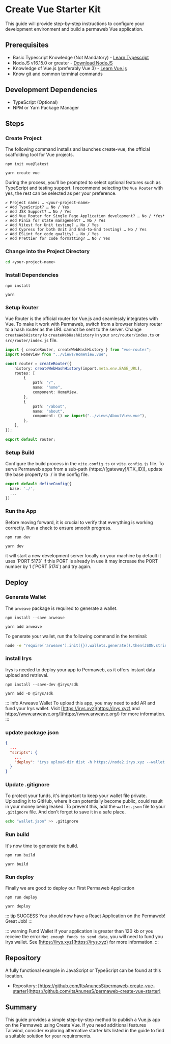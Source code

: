 # Create Vue Starter Kit

This guide will provide step-by-step instructions to configure your development environment and build a permaweb Vue application.

## Prerequisites

-   Basic Typescript Knowledge (Not Mandatory) - [Learn Typescript](https://www.typescriptlang.org/docs/)
-   NodeJS v16.15.0 or greater - [Download NodeJS](https://nodejs.org/en/download/)
-   Knowledge of Vue.js (preferably Vue 3) - [Learn Vue.js](https://vuejs.org/)
-   Know git and common terminal commands

## Development Dependencies

-   TypeScript (Optional)
-   NPM or Yarn Package Manager

## Steps

### Create Project

The following command installs and launches create-vue, the official scaffolding tool for Vue projects.

<CodeGroup>
  <CodeGroupItem title="NPM">

```console:no-line-numbers
npm init vue@latest
```

  </CodeGroupItem>
  <CodeGroupItem title="YARN">

```console:no-line-numbers
yarn create vue
```

  </CodeGroupItem>
</CodeGroup>

During the process, you'll be prompted to select optional features such as TypeScript and testing support. I recommend selecting the `Vue Router` with yes, the rest can be selected as per your preference.

```console:no-line-numbers
✔ Project name: … <your-project-name>
✔ Add TypeScript? … No / Yes
✔ Add JSX Support? … No / Yes
✔ Add Vue Router for Single Page Application development? … No / *Yes*
✔ Add Pinia for state management? … No / Yes
✔ Add Vitest for Unit testing? … No / Yes
✔ Add Cypress for both Unit and End-to-End testing? … No / Yes
✔ Add ESLint for code quality? … No / Yes
✔ Add Prettier for code formatting? … No / Yes
```

### Change into the Project Directory

```sh
cd <your-project-name>
```

### Install Dependencies

<CodeGroup>
  <CodeGroupItem title="NPM">

```console:no-line-numbers
npm install
```

  </CodeGroupItem>
  <CodeGroupItem title="YARN">

```console:no-line-numbers
yarn
```

  </CodeGroupItem>
</CodeGroup>

### Setup Router

Vue Router is the official router for Vue.js and seamlessly integrates with Vue. To make it work with Permaweb, switch from a browser history router to a hash router as the URL cannot be sent to the server. Change `createWebHistory` to `createWebHashHistory` in your `src/router/index.ts` or `src/router/index.js` file.

```ts
import { createRouter, createWebHashHistory } from "vue-router";
import HomeView from "../views/HomeView.vue";

const router = createRouter({
	history: createWebHashHistory(import.meta.env.BASE_URL),
	routes: [
		{
			path: "/",
			name: "home",
			component: HomeView,
		},
		{
			path: "/about",
			name: "about",
			component: () => import("../views/AboutView.vue"),
		},
	],
});

export default router;
```

### Setup Build

Configure the build process in the `vite.config.ts` or `vite.config.js` file. To serve Permaweb apps from a sub-path (https://[gateway]/[TX_ID]), update the base property to ./ in the config file.

```ts
export default defineConfig({
  base: './',
  ...
})
```

### Run the App

Before moving forward, it is crucial to verify that everything is working correctly. Run a check to ensure smooth progress.

<CodeGroup>
  <CodeGroupItem title="NPM">

```console:no-line-numbers
npm run dev
```

  </CodeGroupItem>
  <CodeGroupItem title="YARN">

```console:no-line-numbers
yarn dev
```

  </CodeGroupItem>
</CodeGroup>
it will start a new development server locally on your machine by default it uses `PORT 5173` if this PORT is already in use it may increase the PORT number by 1 (`PORT 5174`) and try again.

## Deploy

### Generate Wallet

The `arweave` package is required to generate a wallet.

<CodeGroup>
  <CodeGroupItem title="NPM">

```console:no-line-numbers
npm install --save arweave
```

  </CodeGroupItem>
  <CodeGroupItem title="YARN">

```console:no-line-numbers
yarn add arweave

```

  </CodeGroupItem>
</CodeGroup>

To generate your wallet, run the following command in the terminal:

```sh
node -e "require('arweave').init({}).wallets.generate().then(JSON.stringify).then(console.log.bind(console))" > wallet.json
```

### install Irys

Irys is needed to deploy your app to Permaweb, as it offers instant data upload and retrieval.

<CodeGroup>
  <CodeGroupItem title="NPM">

```console:no-line-numbers
npm install --save-dev @irys/sdk
```

  </CodeGroupItem>
  <CodeGroupItem title="YARN">

```console:no-line-numbers
yarn add -D @irys/sdk
```

  </CodeGroupItem>
</CodeGroup>

::: info Arweave Wallet
To upload this app, you may need to add AR and fund your Irys wallet. Visit [https://irys.xyz](https://irys.xyz) and https://www.arweave.org/](https://www.arweave.org/) for more information.
:::

### update package.json

```json
{
  ...
  "scripts": {
    ...
    "deploy": "irys upload-dir dist -h https://node2.irys.xyz --wallet ./wallet.json -c arweave --index-file index.html --no-confirmation"
  }
}
```

### Update .gitignore

To protect your funds, it's important to keep your wallet file private. Uploading it to GitHub, where it can potentially become public, could result in your money being leaked. To prevent this, add the `wallet.json` file to your `.gitignore` file. And don't forget to save it in a safe place.

```sh
echo "wallet.json" >> .gitignore
```

### Run build

It's now time to generate the build.

<CodeGroup>
  <CodeGroupItem title="NPM">

```console:no-line-numbers
npm run build
```

  </CodeGroupItem>
  <CodeGroupItem title="YARN">

```console:no-line-numbers
yarn build
```

  </CodeGroupItem>
</CodeGroup>

### Run deploy

Finally we are good to deploy our First Permaweb Application

<CodeGroup>
  <CodeGroupItem title="NPM">

```console:no-line-numbers
npm run deploy
```

  </CodeGroupItem>
  <CodeGroupItem title="YARN">

```console:no-line-numbers
yarn deploy
```

  </CodeGroupItem>
</CodeGroup>

::: tip SUCCESS
You should now have a React Application on the Permaweb! Great Job!
:::

::: warning Fund Wallet
if your application is greater than 120 kb or you receive the error `Not enough funds to send data`, you will need to fund you Irys wallet. See [https://irys.xyz](https://irys.xyz) for more information.
:::

## Repository

A fully functional example in JavaScript or TypeScript can be found at this location.

-   Repository: [https://github.com/ItsAnunesS/permaweb-create-vue-starter](https://github.com/ItsAnunesS/permaweb-create-vue-starter)

## Summary

This guide provides a simple step-by-step method to publish a Vue.js app on the Permaweb using Create Vue. If you need additional features Tailwind, consider exploring alternative starter kits listed in the guide to find a suitable solution for your requirements.
